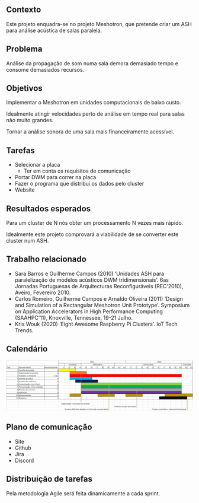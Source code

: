 ## Contexto

Este projeto enquadra-se no projeto Meshotron, que pretende criar um ASH para análise acústica de salas paralela.

## Problema

Análise da propagação de som numa sala demora demasiado tempo e consome demasiados recursos.

## Objetivos

Implementar o Meshotron em unidades computacionais de baixo custo.

Idealmente atingir velocidades perto de análise em tempo real para salas não muito grandes.

Tornar a análise sonora de uma sala mais financeiramente acessível.

## Tarefas

- Selecionar a placa
	+ Ter em conta os requisitos de comunicação
- Portar DWM para correr na placa
- Fazer o programa que distribui os dados pelo cluster
- Website

## Resultados esperados

Para um cluster de N nós obter um processamento N vezes mais rápido.

Idealmente este projeto comprovará a viabilidade de se converter este cluster num ASH.

## Trabalho relacionado

- Sara Barros e Guilherme Campos (2010) ‘Unidades ASH para paralelização de modelos acústicos DWM tridimensionais’. 6as Jornadas Portuguesas de Arquitecturas Reconfiguráveis (REC’2010), Aveiro, Fevereiro 2010.
-  Carlos Romeiro, Guilherme Campos e Arnaldo Oliveira (2011) ‘Design and Simulation of a Rectangular Meshotron Unit Prototype’. Symposium on Application Accelerators in High Performance Computing (SAAHPC’11), Knoxville, Tennessee, 19-21 Julho.
- Kris Wouk (2020) ‘Eight Awesome Raspberry Pi Clusters’. IoT Tech Trends.

## Calendário

![Calendário](./plano.PNG)

## Plano de comunicação

- Site
- Github
- Jira
- Discord

## Distribuição de tarefas

Pela metodologia Agile será feita dinamicamente a cada sprint.
